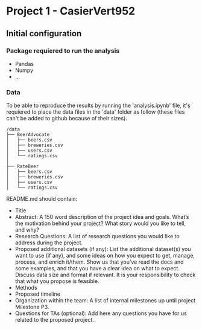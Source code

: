 # Project 1 - CasierVert952

## Initial configuration

### Package requiered to run the analysis

- Pandas
- Numpy
- ...

### Data

To be able to reproduce the results by running the 'analysis.ipynb' file, it's requiered to place the data files in the 'data' folder as follow (these files can't be added to github because of their sizes).

```
/data
├── BeerAdvocate
│   ├── beers.csv
│   ├── breweries.csv
│	├── users.csv
│   └── ratings.csv
│
├── RateBeer
│   ├── beers.csv
│   ├── breweries.csv
│	├── users.csv
│   └── ratings.csv
```

	


README.md should contain:

- Title
- Abstract: A 150 word description of the project idea and goals. What’s the motivation behind your project? What story would you like to tell, and why?
- Research Questions: A list of research questions you would like to address during the project.
- Proposed	 additional datasets (if any): List the additional dataset(s) you want to use (if any), and some ideas on how you expect to get, manage, process, and enrich it/them. Show us that you’ve read the docs and some examples, and that you have a clear idea on what to expect. Discuss data size and format if relevant. It is your responsibility to check that what you propose is feasible.
- Methods
- Proposed timeline
- Organization within the team: A list of internal milestones up until project Milestone P3.
- Questions for TAs (optional): Add here any questions you have for us related to the proposed project.
